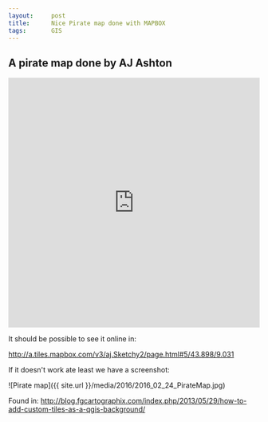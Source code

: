 ```yaml
---
layout:     post
title:      Nice Pirate map done with MAPBOX
tags:       GIS
---
```


## A pirate map done by AJ Ashton

<iframe width="100%" height="500px" frameBorder="0" src="http://a.tiles.mapbox.com/v3/aj.Sketchy2.html?secure"></iframe>

It should be possible to see  it online in:

<http://a.tiles.mapbox.com/v3/aj.Sketchy2/page.html#5/43.898/9.031>

If it doesn't work ate least we have a screenshot:

![Pirate map]({{ site.url }}/media/2016/2016_02_24_PirateMap.jpg)

Found in: <http://blog.fgcartographix.com/index.php/2013/05/29/how-to-add-custom-tiles-as-a-qgis-background/>



